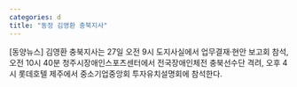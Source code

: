 ```yaml
---
categories: d
title: "동정 김영환 충북지사"
---
```

[동양뉴스] 김영환 충북지사는 27일 오전 9시 도지사실에서 업무결재·현안 보고회 참석, 오전 10시 40분 청주시장애인스포츠센터에서 전국장애인체전 충북선수단 격려, 오후 4시 롯데호텔 제주에서 중소기업중앙회 투자유치설명회에 참석한다.